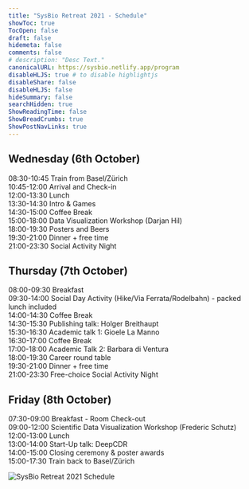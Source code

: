 ```yaml
---
title: "SysBio Retreat 2021 - Schedule"
showToc: true
TocOpen: false
draft: false
hidemeta: false
comments: false
# description: "Desc Text."
canonicalURL: https://sysbio.netlify.app/program
disableHLJS: true # to disable highlightjs
disableShare: false
disableHLJS: false
hideSummary: false
searchHidden: true
ShowReadingTime: false
ShowBreadCrumbs: true
ShowPostNavLinks: true
---
```


Wednesday (6th October) <br />
-----------------------
08:30-10:45  Train from Basel/Zürich <br />
10:45-12:00  Arrival and Check-in <br />
12:00-13:30  Lunch <br />
13:30-14:30  Intro & Games <br />
14:30-15:00  Coffee Break <br />
15:00-18:00  Data Visualization Workshop (Darjan Hil) <br />
18:00-19:30  Posters and Beers <br />
19:30-21:00  Dinner + free time <br />
21:00-23:30  Social Activity Night <br />

Thursday (7th October) <br />
----------------------
08:00-09:30  Breakfast <br />
09:30-14:00  Social Day Activity (Hike/Via Ferrata/Rodelbahn) - packed lunch included <br />
14:00-14:30  Coffee Break <br />
14:30-15:30  Publishing talk: Holger Breithaupt <br />
15:30-16:30  Academic talk 1: Gioele La Manno <br />
16:30-17:00  Coffee Break <br />
17:00-18:00  Academic Talk 2: Barbara di Ventura <br />
18:00-19:30  Career round table <br />
19:30-21:00  Dinner + free time <br />
21:00-23:30  Free-choice Social Activity Night <br />

Friday (8th October) <br />
--------------------
07:30-09:00  Breakfast - Room Check-out <br />
09:00-12:00  Scientific Data Visualization Workshop (Frederic Schutz) <br />
12:00-13:00  Lunch <br />
13:00-14:00  Start-Up talk: DeepCDR <br />
14:00-15:00  Closing ceremony & poster awards <br />
15:00-17:30  Train back to Basel/Zürich <br />

![SysBio Retreat 2021 Schedule](sysbio/docs/assets/SysBio2021_Program.png)

